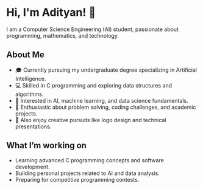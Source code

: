 # Hi, I'm Adityan! 👋

I am a Computer Science Engineering (AI) student, passionate about programming, mathematics, and technology.

## About Me

- 🎓 Currently pursuing my undergraduate degree specializing in Artificial Intelligence.
- 💻 Skilled in C programming and exploring data structures and algorithms.
- 🤖 Interested in AI, machine learning, and data science fundamentals.
- 🎯 Enthusiastic about problem solving, coding challenges, and academic projects.
- 🎨 Also enjoy creative pursuits like logo design and technical presentations.

## What I’m working on

- Learning advanced C programming concepts and software development.
- Building personal projects related to AI and data analysis.
- Preparing for competitive programming contests.


<!---
KyZer21xD/KyZer21xD is a ✨ special ✨ repository because its `README.md` (this file) appears on your GitHub profile.
You can click the Preview link to take a look at your changes.
--->

